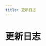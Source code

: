 ```yaml
---
title: 更新日志
---
```


# 更新日志

<p></p> 

<template>
  <a-timeline>
    <a-timeline-item>
      2023.8.14
      <p>
         - <a-tag color="red">漏洞相关</a-tag>启明星辰 4A统一安全管控平台 getMaster.do 信息泄漏漏洞<br/>
         - <a-tag color="red">漏洞相关</a-tag>大华 智慧园区综合管理平台 user_getUserInfoByUserName.action 账号密码泄漏漏洞<br/>
         - <a-tag color="red">漏洞相关</a-tag>Metabase validate 远程命令执行漏洞 CVE-2023-38646<br/>
         - <a-tag color="red">漏洞相关</a-tag>飞企互联 FE业务协作平台 ShowImageServlet 任意文件读取漏洞<br/>
         - <a-tag color="red">漏洞相关</a-tag>KubePi JwtSigKey 登陆绕过漏洞 CVE-2023-22463<br/>
      </p>
    </a-timeline-item>
    <a-timeline-item>
      2023.8.13
      <p>
         - <a-tag color="red">漏洞相关</a-tag>腾讯 企业微信 agentinfo 信息泄漏漏洞<br/>
         - <a-tag color="red">漏洞相关</a-tag>大华 智慧园区综合管理平台 video 任意文件上传漏洞<br/>
         - <a-tag color="red">漏洞相关</a-tag>大华 智慧园区综合管理平台 getFaceCapture SQL注入漏洞<br/>
         - <a-tag color="red">漏洞相关</a-tag>任我行 CRM SmsDataList SQL注入漏洞<br/>
         - <a-tag color="red">漏洞相关</a-tag>企望制造 ERP comboxstore.action 远程命令执行漏洞<br/>
      </p>
    </a-timeline-item>
    <a-timeline-item>
      2023.8.12
      <p>
         - <a-tag color="red">漏洞相关</a-tag>广联达 Linkworks msgbroadcastuploadfile.aspx 后台文件上传漏洞<br/>
         - <a-tag color="red">漏洞相关</a-tag>广联达 Linkworks GetIMDictionary SQL注入漏洞<br/>
         - <a-tag color="red">漏洞相关</a-tag>泛微OA E-Office uploadify 任意文件上传漏洞<br/>
         - <a-tag color="red">漏洞相关</a-tag>锐捷 BCR商业无线云网关 后台命令执行漏洞<br/>
         - <a-tag color="red">漏洞相关</a-tag>用友 U8 CRM客户关系管理系统 getemaildata.php 任意文件读取漏洞<br/>
         - <a-tag color="red">漏洞相关</a-tag>用友 U8 CRM客户关系管理系统 getemaildata.php 任意文件上传漏洞<br/>
      </p>
    </a-timeline-item>
    <a-timeline-item>
      2023.8.11
      <p>
         - <a-tag color="red">漏洞相关</a-tag>Milesight VPN server.js 任意文件读取漏洞<br/>
         - <a-tag color="red">漏洞相关</a-tag>PigCMS action_flashUpload 任意文件上传漏洞<br/>
         - <a-tag color="red">漏洞相关</a-tag>网御 ACM上网行为管理系统 bottomframe.cgi SQL注入漏洞<br/>
         - <a-tag color="red">漏洞相关</a-tag>绿盟 NF下一代防火墙 任意文件上传漏洞<br/>
         - <a-tag color="red">漏洞相关</a-tag>金盘 微信管理平台 getsysteminfo 未授权访问漏洞<br/>
         - <a-tag color="red">漏洞相关</a-tag>1Panel loadfile 后台文件读取漏洞<br/>
      </p>
    </a-timeline-item>
    <a-timeline-item>
      2023.8.10
      <p>
         - <a-tag color="red">漏洞相关</a-tag>绿盟 SAS堡垒机 local_user.php 任意用户登录漏洞<br/>
         - <a-tag color="red">漏洞相关</a-tag>绿盟 SAS堡垒机 GetFile 任意文件读取漏洞<br/>
         - <a-tag color="red">漏洞相关</a-tag>绿盟 SAS堡垒机 Exec 远程命令执行漏洞<br/>
         - <a-tag color="red">漏洞相关</a-tag>HiKVISION 综合安防管理平台 env 信息泄漏漏洞<br/>
         - <a-tag color="red">漏洞相关</a-tag>安恒 明御运维审计与风险控制系统 xmlrpc.sock 任意用户添加漏洞<br/>
         - <a-tag color="red">漏洞相关</a-tag>锐捷 NBR 路由器 fileupload.php 任意文件上传漏洞<br/>
      </p>
    </a-timeline-item>
    <a-timeline-item>
      2023.8.9
      <p>
         - <a-tag color="red">漏洞相关</a-tag>HiKVISION 综合安防管理平台 files 任意文件上传漏洞<br/>
         - <a-tag color="red">漏洞相关</a-tag>HiKVISION 综合安防管理平台 report 任意文件上传漏洞<br/>
         - <a-tag color="red">漏洞相关</a-tag>用友 移动管理系统 uploadApk.do 任意文件上传漏洞<br/>
         - <a-tag color="red">漏洞相关</a-tag>用友 NC Cloud jsinvoke 任意文件上传漏洞<br/>
         - <a-tag color="red">漏洞相关</a-tag>辰信领创 辰信景云终端安全管理系统 login SQL注入漏洞<br/>
         - <a-tag color="red">漏洞相关</a-tag>汉得SRM tomcat.jsp 登陆绕过漏洞<br/>
         - <a-tag color="red">漏洞相关</a-tag>深信服 应用交付管理系统 login 远程命令执行漏洞<br/>
         - <a-tag color="red">漏洞相关</a-tag>网神 SecGate 3600 防火墙 obj_app_upfile 任意文件上传漏洞<br/>
      </p>
    </a-timeline-item>
    <a-timeline-item>
      2023.6.29
      <p>
         - <a-tag color="red">漏洞相关</a-tag>金蝶OA 云星空 kdsvc 远程命令执行漏洞<br/>
         - <a-tag color="red">漏洞相关</a-tag>网神 SecSSL 3600安全接入网关系统 未授权访问漏洞<br/>
         - <a-tag color="red">漏洞相关</a-tag>HIKVISION iVMS-8700综合安防管理平台 upload.action 任意文件上传<br/>
      </p>
    </a-timeline-item>
    <a-timeline-item>
      2023.6.22
      <p>
         - <a-tag color="red">漏洞相关</a-tag>用友 畅捷通T+ GetStoreWarehouseByStore 远程命令执行漏洞<br/>
         - <a-tag color="red">漏洞相关</a-tag>HIKVISION iVMS-8700综合安防管理平台 download 任意文件下载漏洞<br/>
         - <a-tag color="red">漏洞相关</a-tag>HIKVISION iVMS-8700综合安防管理平台 upload.action 任意文件上传<br/>
      </p>
    </a-timeline-item>
    <a-timeline-item>
      2023.6.6
      <p>
         - <a-tag color="red">漏洞相关</a-tag>宏景 HCM codesettree SQL注入漏洞 CNVD-2023-08743<br/>
         - <a-tag color="red">漏洞相关</a-tag>大华 智慧园区综合管理平台 user_save.action 任意文件上传漏洞<br/>
         - <a-tag color="red">漏洞相关</a-tag>nginxWebUI runCmd 远程命令执行漏洞<br/>
         - <a-tag color="red">漏洞相关</a-tag>霆智科技 VA虚拟应用平台 任意文件读取漏洞<br/>
      </p>
    </a-timeline-item>
    <a-timeline-item>
      2023.5.1
      <p>
         - <a-tag color="red">漏洞相关</a-tag>Apache Superset SECRET_KEY 未授权访问漏洞 CVE-2023-27524<br/>
         - <a-tag color="red">漏洞相关</a-tag>Apache Druid sampler kafka 远程命令执行漏洞<br/>
      </p>
    </a-timeline-item>
    <a-timeline-item>
      2023.4.26
      <p>
         - <a-tag color="red">漏洞相关</a-tag>JeecgBoot 企业级低代码平台 qurestSql SQL注入漏洞 CVE-2023-1454<br/>
         - <a-tag color="red">漏洞相关</a-tag>KubeOperator kubeconfig 未授权访问漏洞 CVE-2023-22480<br/>
         - <a-tag color="red">漏洞相关</a-tag>KubePi LoginLogsSearch 未授权访问漏洞 CVE-2023-22478<br/>
      </p>
    </a-timeline-item>
    <a-timeline-item>
      2023.4.23
      <p>
         - <a-tag color="red">漏洞相关</a-tag>Metersphere file 任意文件读取漏洞 CVE-2023-25573<br/>
         - <a-tag color="red">漏洞相关</a-tag>MeterSphere customMethod 远程命令执行漏洞<br/>
         - <a-tag color="red">漏洞相关</a-tag>PowerJob list 信息泄漏漏洞 CVE-2023-29923<br/>
      </p>
    </a-timeline-item>
    <a-timeline-item>
      2023.4.15
      <p>
         - <a-tag color="red">漏洞相关</a-tag>瑞友 应用虚拟化系统 GetBSAppUrl SQL注入漏洞<br/>
         - <a-tag color="red">漏洞相关</a-tag>才茂通信 网关  formping 远程命令执行漏洞<br/>
         - <a-tag color="red">漏洞相关</a-tag>Go-fastdfs upload 任意文件上传漏洞 CVE-2023-1800<br/>
         - <a-tag color="red">漏洞相关</a-tag>Go-fastdfs GetClientIp 未授权访问漏洞<br/>
      </p>
    </a-timeline-item>
    <a-timeline-item>
      2023.4.6
      <p>
         - <a-tag color="red">漏洞相关</a-tag>EasyImage manager.php 后台任意文件上传漏洞<br/>
         - <a-tag color="red">漏洞相关</a-tag>EasyImage down.php 任意文件读取漏洞<br/>
         - <a-tag color="red">漏洞相关</a-tag>MLflow get-artifact 任意文件读取漏洞 CVE-2023-1177<br/>
      </p>
    </a-timeline-item>
    <a-timeline-item>
      2023.3.28
      <p>
         - <a-tag color="red">漏洞相关</a-tag>Alibaba Nacos secret.key默认密钥 未授权访问漏洞<br/>
         - <a-tag color="red">漏洞相关</a-tag>泛微OA E-Cology browser.jsp SQL注入漏洞<br/>
         - <a-tag color="red">漏洞相关</a-tag>MinIO verify 敏感信息泄漏漏洞 CVE-2023-28432<br/>
      </p>
    </a-timeline-item>
    <a-timeline-item>
      2023.3.11
      <p>
         - <a-tag color="red">漏洞相关</a-tag>紫光档案管理系统 upload.html 后台文件上传漏洞<br/>
         - <a-tag color="red">漏洞相关</a-tag>拓尔思 MAS testCommandExecutor.jsp 远程命令执行漏洞<br/>
         - <a-tag color="red">漏洞相关</a-tag>O2OA open 后台任意文件读取漏洞<br/>
         - <a-tag color="red">漏洞相关</a-tag>联软安界 UniSDP 软件定义边界系统 commondRetSt 命令执行漏洞<br/>
         - <a-tag color="red">漏洞相关</a-tag>网神 SecIPS 3600 debug_info_export 任意文件下载漏洞<br/>
         - <a-tag color="red">漏洞相关</a-tag>网康 NS-ASG安全网关 index.php 远程命令执行漏洞<br/>
         - <a-tag color="red">漏洞相关</a-tag>网康 下一代防火墙 HeartBeat.php 远程命令执行漏洞<br/>
         - <a-tag color="red">漏洞相关</a-tag>金山 VGM防毒墙 downFile.php 任意文件读取漏洞<br/>
      </p>
    </a-timeline-item>
    <a-timeline-item>
      2023.3.8
      <p>
         - <a-tag color="red">漏洞相关</a-tag>Joomla application 未授权访问漏洞 CVE-2023-23752<br/>
         - <a-tag color="red">漏洞相关</a-tag>Panabit iXCache date_config 后台命令执行漏洞<br/>
         - <a-tag color="red">漏洞相关</a-tag>Panabit Panalog sy_addmount.php 远程命令执行漏洞<br/>
      </p>
    </a-timeline-item>
    <a-timeline-item>
      2022.12.17
      <p>
         - <a-tag color="red">漏洞相关</a-tag>V2Board Admin.php 越权访问漏洞<br/>
      </p>
    </a-timeline-item>
    <a-timeline-item>
      2022.12.16
      <p>
         - <a-tag color="red">漏洞相关</a-tag>Cacti remote_agent.php 远程命令执行漏洞 CVE-2022-46169<br/>
         - <a-tag color="red">漏洞相关</a-tag>ThinkPHP LoadLangPack lang 任意文件包含漏洞<br/>
         - <a-tag color="red">漏洞相关</a-tag>YApi 接口管理平台 up SQL注入漏洞<br/>
      </p>
    </a-timeline-item>
    <a-timeline-item>
      2022.12.4
      <p>
         - <a-tag color="red">漏洞相关</a-tag>WordPress Welcart e-Commerce progress-check.php 任意文件读取漏洞 CVE-2022-41840<br/>
         - <a-tag color="red">漏洞相关</a-tag>SolarView network_test.php 远程命令执行漏洞 CVE-2022-40881<br/>
      </p>
    </a-timeline-item>
    <a-timeline-item>
      2022.11.8
      <p>
         - <a-tag color="blue">CTF夺旗</a-tag>Misc: 文件修复,压缩包破解,图片隐写,音频隐写<br/>
      </p>
    </a-timeline-item>
    <a-timeline-item>
      2022.10.18
      <p>
         - <a-tag color="red">漏洞相关</a-tag>Dogtag PKI XML实体注入漏洞 CVE-2022-2414<br/>
         - <a-tag color="red">漏洞相关</a-tag>Dolibarr edit.php 远程命令执行漏洞 CVE-2022-40871<br/>
         - <a-tag color="red">漏洞相关</a-tag>Fortinet FortiOS admin 远程命令执行漏洞 CVE-2022-40684<br/>
      </p>
    </a-timeline-item>
    <a-timeline-item>
      2022.10.11
      <p>
         - <a-tag color="red">漏洞相关</a-tag>用友 畅捷通远程通 GNRemote.dll SQL注入漏洞<br/>
         - <a-tag color="red">漏洞相关</a-tag>AVEVA InTouch安全网关 AccessAnywhere 任意文件读取漏洞 CVE-2022-23854<br/>
         - <a-tag color="red">漏洞相关</a-tag>Dapr Dashboard configurations 未授权访问漏洞 CVE-2022-38817<br/>
         - <a-tag color="red">漏洞相关</a-tag>WordPress All-in-One Video Gallery video.php 任意文件读取漏洞 CVE-2022-2633<br/>
      </p>
    </a-timeline-item>
    <a-timeline-item>
      2022.10.3
      <p>
         - <a-tag color="red">漏洞相关</a-tag>GLPI htmLawedTest.php 远程命令执行漏洞 CVE-2022-35914<br/>
      </p>
    </a-timeline-item>
    <a-timeline-item>
      2022.9.27
      <p>
         - <a-tag color="red">漏洞相关</a-tag>源天OA GetDataAction SQL注入漏洞<br/>
         - <a-tag color="red">漏洞相关</a-tag>通达OA v11.9 getdata 任意命令执行漏洞<br/>
         - <a-tag color="red">漏洞相关</a-tag>泛微OA E-Office OfficeServer.php 任意文件上传漏洞<br/>
      </p>
    </a-timeline-item>
    <a-timeline-item>
      2022.9.26
      <p>
         - <a-tag color="red">漏洞相关</a-tag>Laravel Filemanager插件 download 任意文件读取漏洞 CVE-2022-40734<br/>
      </p>
    </a-timeline-item>
    <a-timeline-item>
      2022.9.21
      <p>
         - <a-tag color="red">漏洞相关</a-tag>Atlassian Bitbucket archive 远程命令执行漏洞 CVE-2022-36804<br/>
      </p>
    </a-timeline-item>
    <a-timeline-item>
      2022.9.18
      <p>
         - <a-tag color="blue">CTF夺旗</a-tag>区块链: 工具安装与使用<br/>
         - <a-tag color="blue">CTF夺旗</a-tag>区块链: 关于区块链<br/>
         - <a-tag color="blue">CTF夺旗</a-tag>区块链: Solidity语言<br/>
      </p>
    </a-timeline-item>
    <a-timeline-item>
      2022.9.5
      <p>
         - <a-tag color="red">漏洞相关</a-tag>FLIR-AX8 res.php 后台命令执行漏洞<br/>
         - <a-tag color="red">漏洞相关</a-tag>Linux openvswitch权限提升漏洞 CVE-2022-2639<br/>
      </p>
    </a-timeline-item>
    <a-timeline-item>
      2022.9.5
      <p>
         - <a-tag color="red">漏洞相关</a-tag>泛微OA E-Cology jqueryFileTree.jsp 目录遍历漏洞<br/>
         - <a-tag color="red">漏洞相关</a-tag>万户OA DocumentEdit.jsp SQL注入漏洞<br/>
         - <a-tag color="red">漏洞相关</a-tag>万户OA TeleConferenceService XXE注入漏洞<br/>
         - <a-tag color="red">漏洞相关</a-tag>万户OA DownloadServlet 任意文件读取漏洞<br/>
         - <a-tag color="red">漏洞相关</a-tag>muhttpd 任意文件读取漏洞 CVE-2022-31793<br/>
         - <a-tag color="red">漏洞相关</a-tag>用友 畅捷通T+ Upload.aspx 任意文件上传漏洞<br/>
      </p>
    </a-timeline-item>
    <a-timeline-item>
      2022.9.3
      <p>
         - <a-tag color="red">漏洞相关</a-tag>Apache Spark doAs 远程命令执行漏洞 CVE-2022-33891<br/>
         - <a-tag color="red">漏洞相关</a-tag>用友 畅捷通T+ DownloadProxy.aspx 任意文件读取漏洞<br/>
         - <a-tag color="red">漏洞相关</a-tag>用友 畅捷通T+ RecoverPassword.aspx 管理员密码修改漏洞<br/>
      </p>
    </a-timeline-item>
    <a-timeline-item>
      2022.8.28
      <p>
         - <a-tag color="red">漏洞相关</a-tag>O2OA invoke 后台远程命令执行漏洞 CNVD-2020-18740<br/>
      </p>
    </a-timeline-item>
    <a-timeline-item>
      2022.8.27
      <p>
         - <a-tag color="red">漏洞相关</a-tag>Webgrind fileviewer.phtml 任意文件读取漏洞 CVE-2018-12909<br/>
         - <a-tag color="red">漏洞相关</a-tag>Webmin password_change.cgi 远程命令执行漏洞 CVE-2019-15107<br/>
         - <a-tag color="red">漏洞相关</a-tag>Webmin rpc.cgi 后台远程命令执行漏洞 CVE-2019-15642<br/>
         - <a-tag color="red">漏洞相关</a-tag>Webmin update.cgi 后台远程命令执行漏洞 CVE-2022-0824<br/>
      </p>
    </a-timeline-item>
    <a-timeline-item>
      2022.8.23 
      <p>
         - <a-tag color="red">漏洞相关</a-tag>HIKVISION 综合安防管理平台 applyCT Fastjson远程命令执行漏洞<br/>
         - <a-tag color="red">漏洞相关</a-tag>Teleport堡垒机 do-login 任意用户登录漏洞<br/>
         - <a-tag color="red">漏洞相关</a-tag>Teleport堡垒机 get-file 后台任意文件读取漏洞<br/>
      </p>
    </a-timeline-item>
    <a-timeline-item>
      2022.8.7
      <p>
         - <a-tag color="red">漏洞相关</a-tag>NPS auth_key 未授权访问漏洞<br/>
      </p>
    </a-timeline-item>
    <a-timeline-item>
      2022.8.1
      <p>
         - <a-tag color="red">漏洞相关</a-tag>泛微OA E-Cology VerifyQuickLogin.jsp 任意管理员登录漏洞<br/>
         - <a-tag color="red">漏洞相关</a-tag>安恒 明御WEB应用防火墙 report.php 任意用户登录漏洞<br/>
         - <a-tag color="red">漏洞相关</a-tag>用友 GRP-U8 UploadFileData 任意文件上传漏洞<br/>
         - <a-tag color="red">漏洞相关</a-tag>万户OA OfficeServer.jsp 任意文件上传漏洞<br/>
         - <a-tag color="red">漏洞相关</a-tag>致远OA 帆软组件 ReportServer 目录遍历漏洞<br/>
         - <a-tag color="red">漏洞相关</a-tag>致远OA wpsAssistServlet 任意文件上传漏洞<br/>
      </p>
    </a-timeline-item>
    <a-timeline-item>
      2022.7.28
      <p>
         - <a-tag color="red">漏洞相关</a-tag>Roxy-Wi options.py 远程命令执行漏洞 CVE-2022-31137<br/>
      </p>
    </a-timeline-item>
    <a-timeline-item>
      2022.7.13
      <p>
         - <a-tag color="red">漏洞相关</a-tag>蓝凌OA treexml.tmpl 远程命令执行漏洞<br/>
      </p>
    </a-timeline-item>
    <a-timeline-item>
      2022.7.12
      <p>
         - <a-tag color="red">漏洞相关</a-tag>通达OA v2017 video_file.php 任意文件下载漏洞<br/>
         - <a-tag color="red">漏洞相关</a-tag>极限OA video_file.php 任意文件读取漏洞<br/>
      </p>
    </a-timeline-item>
    <a-timeline-item>
      2022.7.10
      <p>
         - <a-tag color="red">漏洞相关</a-tag>小米 路由器 extdisks 任意文件读取漏洞 CVE-2019-18371<br/>
         - <a-tag color="red">漏洞相关</a-tag>小米 路由器 c_upload 远程命令执行漏洞 CVE-2019-18370<br/>
         - <a-tag color="red">漏洞相关</a-tag>D-LINK DAP-2020 webproc 任意文件读取漏洞 CVE-2021-27250<br/>
         - <a-tag color="red">漏洞相关</a-tag>Franklin Fueling Systems tsaupload.cgi 任意文件读取漏洞 CVE-2021-46417<br/>
      </p>
    </a-timeline-item>
    <a-timeline-item>
      2022.7.9
      <p>
         - <a-tag color="red">漏洞相关</a-tag>Apache Hadoop Yarn RPC 远程命令执行漏洞<br/>
      </p>
    </a-timeline-item>
    <a-timeline-item>
      2022.7.6
      <p>
         - <a-tag color="red">漏洞相关</a-tag>Goahead LD_PRELOAD 远程命令执行漏洞 CVE-2021-42342<br/>
         - <a-tag color="red">漏洞相关</a-tag>Goahead LD_PRELOAD 远程命令执行漏洞 CVE-2017-17562<br/>
      </p>
    </a-timeline-item>
    <a-timeline-item>
      2022.7.3
      <p>
         - <a-tag color="red">漏洞相关</a-tag>WordPress Simple File List ee-downloader.php 任意文件读取漏洞 CVE-2022-1119<br/>
      </p>
    </a-timeline-item>
    <a-timeline-item>
      2022.7.2
      <p>
         - <a-tag color="red">漏洞相关</a-tag>泛微OA E-Cology HrmCareerApplyPerView.jsp SQL注入漏洞<br/>
      </p>
    </a-timeline-item>
    <a-timeline-item>
      2022.7.1
      <p>
         - <a-tag color="red">漏洞相关</a-tag>泛微OA E-Weaver SignatureDownLoad 任意文件读取漏洞<br/>
      </p>
    </a-timeline-item>
    <a-timeline-item>
      2022.6.27
      <p>
         - <a-tag color="red">漏洞相关</a-tag>七牛云 logkit log_path 任意文件读取漏洞<br/>
      </p>
    </a-timeline-item>
    <a-timeline-item>
      2022.6.26
      <p>
         - <a-tag color="red">漏洞相关</a-tag>Fortinet FortiWeb sslvpn_websession 路径遍历漏洞 CVE-2018-13379<br/>
         - <a-tag color="red">漏洞相关</a-tag>nginxWebUI cmdOver 后台命令执行漏洞<br/>
         - <a-tag color="red">漏洞相关</a-tag>WiseGiga NAS down_data.php 任意文件下载漏洞<br/>
         - <a-tag color="red">漏洞相关</a-tag>WiseGiga NAS group.php 远程命令执行漏洞<br/>
      </p>
    </a-timeline-item>
    <a-timeline-item>
      2022.6.24
      <p>
         - <a-tag color="red">漏洞相关</a-tag>Rails Accept 任意文件读取漏洞 CVE-2019-5418<br/>
         - <a-tag color="red">漏洞相关</a-tag>Rails sprockets 任意文件读取漏洞 CVE-2018-3760<br/>
      </p>
    </a-timeline-item>
    <a-timeline-item>
      2022.6.17
      <p>
         - <a-tag color="red">漏洞相关</a-tag>Linux eBPF权限提升漏洞 CVE-2022-23222<br/>
      </p>
    </a-timeline-item>
    <a-timeline-item>
      2022.6.4
      <p>
         - <a-tag color="red">漏洞相关</a-tag>Atlassian Confluence OGNL注入漏洞 CVE-2022-26134<br/>
      </p>
    </a-timeline-item>
    <a-timeline-item>
      2022.6.2
      <p>
         - <a-tag color="red">漏洞相关</a-tag>SolarView Compact conf_mail.php 远程命令执行漏洞 CVE-2022-29303<br/>
         - <a-tag color="red">漏洞相关</a-tag>Telesquare SDT-CW3B1 admin.cgi 远程命令执行漏洞 CVE-2021-46422<br/>
         - <a-tag color="purple">权限提升</a-tag>Linux: SUDO提权<br/>
      </p>
    </a-timeline-item>
    <a-timeline-item>
      2022.5.31
      <p>
         - <a-tag color="purple">权限提升</a-tag>Linux: SUID提权<br/>
      </p>
    </a-timeline-item>
    <a-timeline-item>
      2022.5.25
      <p>
         - <a-tag color="purple">代码审计</a-tag>PHP: 伪协议<br/>
      </p>
    </a-timeline-item>
    <a-timeline-item>
      2022.5.15
      <p>
         - <a-tag color="red">漏洞相关</a-tag>Apache CouchDB epmd 远程命令执行漏洞 CVE-2022-24706<br/>
         - <a-tag color="red">漏洞相关</a-tag>kkFileView getCorsFile 任意文件读取漏洞 CVE-2021-43734<br/>
      </p>
    </a-timeline-item>
    <a-timeline-item>
      2022.5.13
      <p>
         - <a-tag color="red">漏洞相关</a-tag>Zyxel USG FLEX handler 远程命令执行漏洞 CVE-2022-30525<br/>
         - <a-tag color="red">漏洞相关</a-tag>禅道 16.5 router.class.php SQL注入漏洞<br/>
      </p>
    </a-timeline-item>
    <a-timeline-item>
      2022.5.9
      <p>
         - <a-tag color="red">漏洞相关</a-tag>F5 BIG-IP iControl REST身份认证绕过漏洞 CVE-2022-1388<br/>
      </p>
    </a-timeline-item>
     <a-timeline-item>
      2022.5.7
      <p>
         - <a-tag color="red">漏洞相关</a-tag>Casdoor get-organizations SQL注入漏洞 CVE-2022-24124<br/>
      </p>
    </a-timeline-item>
     <a-timeline-item>
      2022.5.6
      <p>
         - <a-tag color="purple">红蓝对抗</a-tag>逻辑漏洞：邮箱轰炸<br/>
      </p>
    </a-timeline-item>
    <a-timeline-item>
      2022.4.27
      <p>
         - <a-tag color="red">漏洞相关</a-tag>ACME Mini_httpd 任意文件读取漏洞 CVE-2018-18778<br/>
      </p>
    </a-timeline-item>
    <a-timeline-item>
      2022.4.27
      <p>
         - <a-tag color="red">漏洞相关</a-tag>Atlassian Jira com.atlassian.jira 敏感信息泄漏 CVE-2019-8442<br/> 
         - <a-tag color="red">漏洞相关</a-tag>Atlassian Jira groupuserpicker 用户信息枚举漏洞 CVE-2019-8449<br/> 
         - <a-tag color="red">漏洞相关</a-tag>Atlassian Jira makeRequest SSRF漏洞 CVE-2019-8451<br/> 
      </p>
    </a-timeline-item>
    <a-timeline-item>
      2022.4.27
      <p>
         - <a-tag color="red">漏洞相关</a-tag>Grafana mysql 后台任意文件读取漏洞 CVE-2019-19499<br/> 
      </p>
    </a-timeline-item>
    <a-timeline-item>
      2022.4.26
      <p>
         - <a-tag color="red">漏洞相关</a-tag>WSO2 proxy SSRF漏洞 WSO2-2019-0598<br/>
      </p>
    </a-timeline-item>
    <a-timeline-item>
      2022.4.24
      <p>
         - <a-tag color="red">漏洞相关</a-tag>WSO2 fileupload 任意文件上传漏洞 CVE-2022-29464<br/>
      </p>
    </a-timeline-item>
    <a-timeline-item>
      2022.4.22
      <p>
         - <a-tag color="red">漏洞相关</a-tag>朗视 TG400 GSM 网关目录遍历 CVE-2021-27328<br/>
         - <a-tag color="red">漏洞相关</a-tag>Finetree 5MP 摄像机 user_pop.php 任意用户添加漏洞 CNVD-2021-42372<br/>
         - <a-tag color="red">漏洞相关</a-tag>Apache SkyWalking graphql SQL注入漏洞 CVE-2020-9483<br/>
      </p>
    </a-timeline-item>
    <a-timeline-item>
      2022.4.20
      <p>
         - <a-tag color="red">漏洞相关</a-tag>LimeSurvey LimeSurveyFileManager.php 后台任意文件读取漏洞 CVE-2020-11455<br/>
      </p>
    </a-timeline-item>
    <a-timeline-item>
      2022.4.19
      <p>
         - <a-tag color="red">漏洞相关</a-tag>Windows Win32k 内核提权漏洞 CVE-2022-21882<br/>
      </p>
    </a-timeline-item>
    <a-timeline-item>
      2022.4.19
      <p>
         - <a-tag color="purple">代码审计</a-tag>PHP: 命令行模式(register_argc_argv配置)<br/>
         - <a-tag color="purple">代码审计</a-tag>PHP: 弱类型比较<br/>
      </p>
    </a-timeline-item>
     <a-timeline-item>
      2022.4.16
      <p>
         - <a-tag color="red">漏洞相关</a-tag>Apache Struts2 S2-062 远程代码执行漏洞 CVE-2021-31805<br/>
      </p>
    </a-timeline-item>
     <a-timeline-item>
      2022.4.15
      <p>
         - <a-tag color="purple">红蓝对抗</a-tag>未授权漏洞，验证码安全<br/>
         - <a-tag color="red">漏洞相关</a-tag>WebLogic Local File Inclusion 本地文件包含漏洞 CVE-2022-21371<br/>
      </p>
    </a-timeline-item>
    <a-timeline-item>
      2022.4.12
      <p>
         - <a-tag color="red">漏洞相关</a-tag>VMware Workspace ONE Access SSTI漏洞 CVE-2022-22954<br/>
      </p>
    </a-timeline-item>
    <a-timeline-item>
      2022.4.4
      <p>
        - <a-tag color="purple">红蓝对抗</a-tag>开始完善红蓝对抗模块(未完成)<br/>
      </p>
    </a-timeline-item>
    <a-timeline-item>
      2022.4.3
      <p>
        - <a-tag color="blue">CTF夺旗</a-tag>开始完善区块链模块(未完成)<br/>
        - <a-tag color="red">漏洞相关</a-tag>Apache Spark unTarUsingTar 命令注入漏洞 SPARK-38631<br/>
      </p>
    </a-timeline-item>
    <a-timeline-item>
      2022.4.2
      <p>
        - <a-tag color="red">漏洞相关</a-tag>TOTOLink 多个设备 download.cgi 远程命令执行漏洞 CVE-2022-25084<br/>
        - <a-tag color="green">文库动态</a-tag>添加CTF分类：Misc,Web,Crypto,Pwn,Reverse,区块链<br/>
      </p>
    </a-timeline-item>
    <a-timeline-item>
      2022.4.1
      <p>
        - <a-tag color="red">漏洞相关</a-tag>Spring Core JDK9+ Spring4Shell远程命令执行漏洞 CVE-2022-22965<br/>
      </p>
    </a-timeline-item>
    <a-timeline-item>
      2022.3.31
      <p>
        - <a-tag color="red">漏洞相关</a-tag>Huawei DG8045 deviceinfo 信息泄漏漏洞 <br/>
      </p>
    </a-timeline-item>
    <a-timeline-item>
      2022.3.28
      <p>
        - <a-tag color="red">漏洞相关</a-tag>Spring Cloud Function SPEL 远程命令执行漏洞 <br/>
        - <a-tag color="red">漏洞相关</a-tag>MotionEye 视频监控组件 list 信息泄漏洞 CVE-2022-25568 <br/>
      </p>
    </a-timeline-item>
    <a-timeline-item>
      2022.3.19
      <p>
        - <a-tag color="red">漏洞相关</a-tag>TerraMaster TOS createRaid 远程命令执行漏洞 CVE-2022-24989 <br/>
        - <a-tag color="red">漏洞相关</a-tag>TerraMaster TOS 信息泄漏漏洞 CVE-2022-24990<br/>
        - <a-tag color="red">漏洞相关</a-tag>Spring Cloud Gateway表达式注入 远程命令执行漏洞 CVE-2022-22947<br/>
        - <a-tag color="red">漏洞相关</a-tag>Redis Lua 沙箱绕过 远程命令执行 CVE-2022-0543<br/>
      </p>
    </a-timeline-item>
    <a-timeline-item>
      2022.3.18
      <p>
        - <a-tag color="red">漏洞相关</a-tag>大华 城市安防监控系统平台管理 attachment_downloadByUrlAtt.action 任意文件下载漏洞<br/>
      </p>
    </a-timeline-item>
    <a-timeline-item>
      2022.3.16
      <p>
        - <a-tag color="green">文库动态</a-tag>开源文库至Github<br/>
      </p>
    </a-timeline-item>
    <a-timeline-item>
      2022.3.14
      <p>
        - <a-tag color="purple">文库动态</a-tag>制作文库Docker镜像让文库更容易部署<br/>
        - <a-tag color="red">漏洞相关</a-tag>漏洞相关文档全部转移完成(阅读效果优化未完成)<br/>
      </p>
    </a-timeline-item>
    <a-timeline-item>
      2022.3.13
      <p>
        - <a-tag color="green">文库动态</a-tag>文库README文档全部完成<br/>
      </p>
    </a-timeline-item>
    <a-timeline-item>
      2022.3.10
      <p>
        - <a-tag color="green">文库动态</a-tag>同步服务器应用漏洞<br/>
      </p>
    </a-timeline-item>
    <a-timeline-item>
      2022.3.8
      <p>
        - <a-tag color="red">漏洞相关</a-tag>Linux DirtyPipe权限提升漏洞 CVE-2022-0847<br/>
        - <a-tag color="green">文库动态</a-tag>同步Web服务器漏洞(Apache,Nginx等)<br/>
      </p>
    </a-timeline-item>
    <a-timeline-item>
      2022.3.6
      <p>
        - <a-tag color="green">文库动态</a-tag>同步操作系统漏洞(Linux, Windows)<br/>
      </p>
    </a-timeline-item>
    <a-timeline-item>
      2022.3.5
      <p>
        - <a-tag color="red">漏洞相关</a-tag>开始同步文库之前的内容，并重构文章Md文档，更加适合阅读<br/>
      </p>
    </a-timeline-item>
    <a-timeline-item>
      2022.3.4
      <p>
        - <a-tag color="purple">文库动态</a-tag>添加插件：Vssue评论，Copy代码插件，阅读进度条插件<br/>
        - <a-tag color="green">文库动态</a-tag>添加模块：建议反馈<br/>
      </p>
    </a-timeline-item>
    <a-timeline-item>
      2022.3.3
      <p>
        - <a-tag color="green">文库动态</a-tag>开始编写各项分类 README文档<br/>
        - <a-tag color="green">文库动态</a-tag>添加分类：漏洞相关，CTF，红蓝对抗，文库动态，关于文库<br/>
      </p>
    </a-timeline-item>
    <a-timeline-item>
      2022.3.2
      <p>
        - <a-tag color="purple">文库动态</a-tag>装修网站，修饰主题<br/>
        - <a-tag color="purple">文库动态</a-tag>搭建主题确定: AntDocs of VuePress<br/>
      </p>
    </a-timeline-item>
    <a-timeline-item>
      2022.3.1
      <p>
        - <a-tag color="green">文库动态</a-tag>开始重构文库<br/>
      </p>
    </a-timeline-item>
  </a-timeline>
</template>
